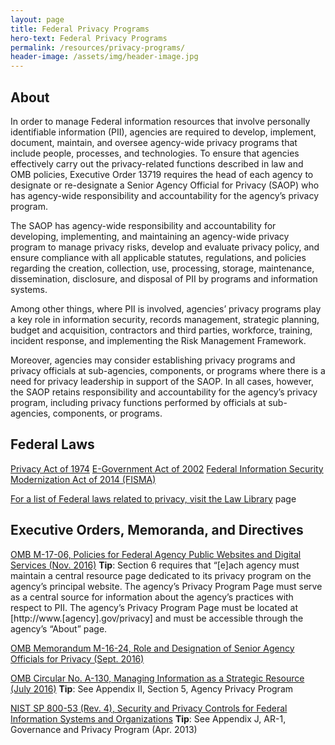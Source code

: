 ```yaml
---
layout: page
title: Federal Privacy Programs
hero-text: Federal Privacy Programs
permalink: /resources/privacy-programs/
header-image: /assets/img/header-image.jpg
---
```

## About
In order to manage Federal information resources that involve personally identifiable information (PII), agencies are required to develop, implement, document, maintain, and oversee agency-wide privacy programs that include people, processes, and technologies. To ensure that agencies effectively carry out the privacy-related functions described in law and OMB policies, Executive Order 13719 requires the head of each agency to designate or re-designate a Senior Agency Official for Privacy (SAOP) who has agency-wide responsibility and accountability for the agency’s privacy program.

The SAOP has agency-wide responsibility and accountability for developing, implementing, and maintaining an agency-wide privacy program to manage privacy risks, develop and evaluate privacy policy, and ensure compliance with all applicable statutes, regulations, and policies regarding the creation, collection, use, processing, storage, maintenance, dissemination, disclosure, and disposal of PII by programs and information systems.

Among other things, where PII is involved, agencies’ privacy programs play a key role in information security, records management, strategic planning, budget and acquisition, contractors and third parties, workforce, training, incident response, and implementing the Risk Management Framework.

Moreover, agencies may consider establishing privacy programs and privacy officials at sub-agencies, components, or programs where there is a need for privacy leadership in support of the SAOP. In all cases, however, the SAOP retains responsibility and accountability for the agency’s privacy program, including privacy functions performed by officials at sub-agencies, components, or programs.


## Federal Laws
<a href="https://sites.usa.gov/privacy/4181/">Privacy Act of 1974</a>
<a href="https://www.fpc.gov/e-government-act-of-2002-section-208-e-government-act/">E-Government Act of 2002</a>
<a href="https://sites.usa.gov/privacy/federal-information-security-modernization-act-of-2014-fisma/">Federal Information Security Modernization Act of 2014 (FISMA)

For a list of Federal laws related to privacy, visit the <a href="{{ site.baseurl }}/law-library/">Law Library</a> page


## Executive Orders, Memoranda, and Directives
<a href="https://www.whitehouse.gov/sites/default/files/omb/memoranda/2017/m-17-06.pdf">OMB M-17-06, Policies for Federal Agency Public Websites and Digital Services (Nov. 2016)</a>
**Tip**: Section 6 requires that “[e]ach agency must maintain a central resource page dedicated to its privacy program on the agency’s principal website.  The agency’s Privacy Program Page must serve as a central source for information about the agency’s practices with respect to PII.  The agency’s Privacy Program Page must be located at [http://www.[agency].gov/privacy] and must be accessible through the agency’s “About” page.

<a href="https://www.whitehouse.gov/sites/default/files/omb/memoranda/2016/m_16_24_0.pdf">OMB Memorandum M-16-24, Role and Designation of Senior Agency Officials for Privacy (Sept. 2016)</a>

<a href="https://www.whitehouse.gov/sites/default/files/omb/assets/OMB/circulars/a130/a130revised.pdf">OMB Circular No. A-130, Managing Information as a Strategic Resource (July 2016)</a>
**Tip**: See Appendix II, Section 5, Agency Privacy Program

<a href="http://nvlpubs.nist.gov/nistpubs/SpecialPublications/NIST.SP.800-53r4.pdf">NIST SP 800-53 (Rev. 4), Security and Privacy Controls for Federal Information Systems and Organizations</a>
**Tip**: See Appendix J, AR-1, Governance and Privacy Program (Apr. 2013)
